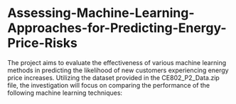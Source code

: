 # Assessing-Machine-Learning-Approaches-for-Predicting-Energy-Price-Risks
 The project aims to evaluate the effectiveness of various machine learning methods in predicting the likelihood of new customers experiencing energy price increases. Utilizing the dataset provided in the CE802_P2_Data.zip file, the investigation will focus on comparing the performance of the following machine learning techniques:  
